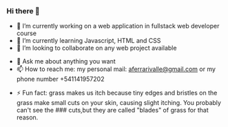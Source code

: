 ### Hi there 👋

<!--
**orderisnotchaos/orderisnotchaos** is a ✨ _special_ ✨ repository because its `README.md` (this file) appears on your GitHub profile.

Here are some ideas to get you started:
-->
- 🔭 I’m currently working on a web application in fullstack web developer course
- 🌱 I’m currently learning Javascript, HTML and CSS
- 👯 I’m looking to collaborate on any web project available
<!-- - 🤔 I’m looking for help with ... -->
- 💬 Ask me about anything you want
- 📫 How to reach me: my personal mail: aferrarivalle@gmail.com or my phone number +541141957202
<!-- - 😄 Pronouns: ... -->
- ⚡ Fun fact: grass makes us itch because  tiny edges and bristles on the grass make small cuts on your skin, causing slight itching. You probably can't see the ### cuts,but they are called "blades" of grass for that reason.
